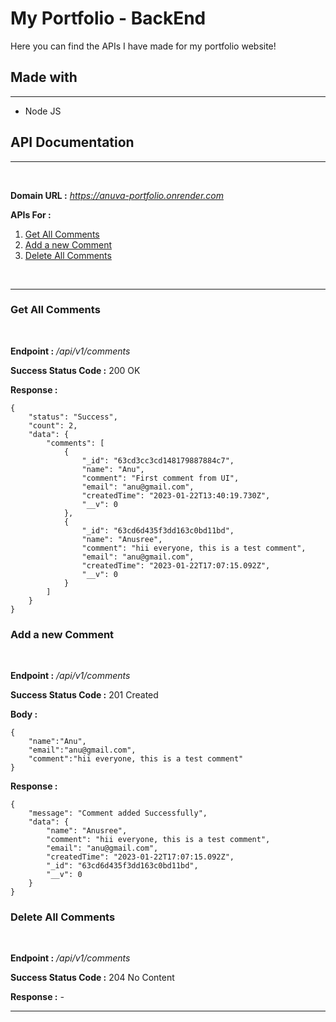 # My Portfolio - BackEnd

Here you can find the APIs I have made for my portfolio website!

## Made with

<hr>

- Node JS

## API Documentation

<hr>
<br>

**Domain URL :** *https://anuva-portfolio.onrender.com*

**APIs For :**

1. [Get All Comments](#get-all-comments)
2. [Add a new Comment](#add-a-new-comment)
3. [Delete All Comments](#delete-all-comments)

<br>
<hr>

### Get All Comments

<br>

**Endpoint :** _/api/v1/comments_

**Success Status Code :** 200 OK

**Response :**

```
{
    "status": "Success",
    "count": 2,
    "data": {
        "comments": [
            {
                "_id": "63cd3cc3cd148179887884c7",
                "name": "Anu",
                "comment": "First comment from UI",
                "email": "anu@gmail.com",
                "createdTime": "2023-01-22T13:40:19.730Z",
                "__v": 0
            },
            {
                "_id": "63cd6d435f3dd163c0bd11bd",
                "name": "Anusree",
                "comment": "hii everyone, this is a test comment",
                "email": "anu@gmail.com",
                "createdTime": "2023-01-22T17:07:15.092Z",
                "__v": 0
            }
        ]
    }
}
```

### Add a new Comment

<br>

**Endpoint :** _/api/v1/comments_

**Success Status Code :** 201 Created

**Body :**

```
{
    "name":"Anu",
    "email":"anu@gmail.com",
    "comment":"hii everyone, this is a test comment"
}
```

**Response :**

```
{
    "message": "Comment added Successfully",
    "data": {
        "name": "Anusree",
        "comment": "hii everyone, this is a test comment",
        "email": "anu@gmail.com",
        "createdTime": "2023-01-22T17:07:15.092Z",
        "_id": "63cd6d435f3dd163c0bd11bd",
        "__v": 0
    }
}
```

### Delete All Comments

<br>

**Endpoint :** _/api/v1/comments_

**Success Status Code :** 204 No Content

**Response :** _-_

<hr>
